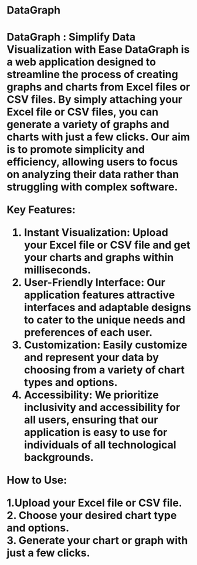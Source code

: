 <h1> DataGraph <h1>
DataGraph : Simplify Data Visualization with Ease
DataGraph is a web application designed to streamline the process of creating graphs and charts from Excel files or CSV files. By simply attaching your Excel file or CSV files, you can generate a variety of graphs and charts with just a few clicks. Our aim is to promote simplicity and efficiency, allowing users to focus on analyzing their data rather than struggling with complex software.

Key Features:
1. Instant Visualization: Upload your Excel file or CSV file and get your charts and graphs within milliseconds.
2. User-Friendly Interface: Our application features attractive interfaces and adaptable designs to cater to the unique needs and preferences of each user.
3. Customization: Easily customize and represent your data by choosing from a variety of chart types and options.
4. Accessibility: We prioritize inclusivity and accessibility for all users, ensuring that our application is easy to use for individuals of all technological backgrounds.

How to Use: 

1.Upload your Excel file or CSV file.                       
2. Choose your desired chart type and options.                         
3. Generate your chart or graph with just a few clicks.

